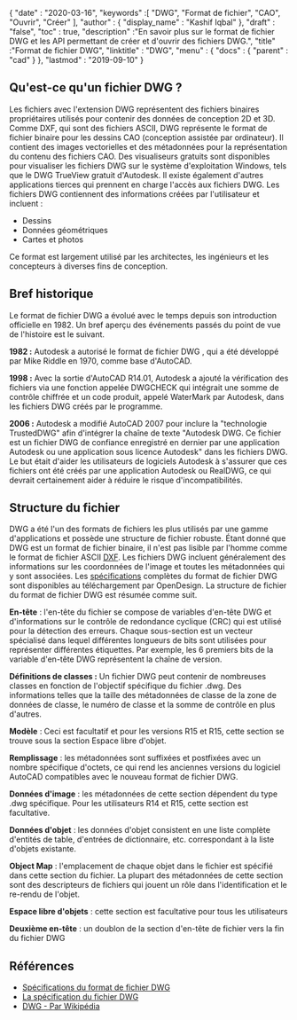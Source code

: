 {
  "date" : "2020-03-16",
  "keywords" :[ "DWG", "Format de fichier", "CAO", "Ouvrir", "Créer" ],
  "author" : {
    "display_name" : "Kashif Iqbal"
},
  "draft" : "false",
  "toc" : true,
  "description" :"En savoir plus sur le format de fichier DWG et les API permettant de créer et d'ouvrir des fichiers DWG.",
  "title" :"Format de fichier DWG",
  "linktitle" : "DWG",
  "menu" : {
    "docs" : {
      "parent" : "cad"
}
},
  "lastmod" : "2019-09-10"
}

## Qu'est-ce qu'un fichier DWG ?

Les fichiers avec l'extension DWG représentent des fichiers binaires propriétaires utilisés pour contenir des données de conception 2D et 3D. Comme DXF, qui sont des fichiers ASCII, DWG représente le format de fichier binaire pour les dessins CAO (conception assistée par ordinateur). Il contient des images vectorielles et des métadonnées pour la représentation du contenu des fichiers CAO. Des visualiseurs gratuits sont disponibles pour visualiser les fichiers DWG sur le système d'exploitation Windows, tels que le DWG TrueView gratuit d'Autodesk. Il existe également d'autres applications tierces qui prennent en charge l'accès aux fichiers DWG. Les fichiers DWG contiennent des informations créées par l'utilisateur et incluent :

* Dessins
* Données géométriques
* Cartes et photos

Ce format est largement utilisé par les architectes, les ingénieurs et les concepteurs à diverses fins de conception.

## Bref historique ##

Le format de fichier DWG a évolué avec le temps depuis son introduction officielle en 1982. Un bref aperçu des événements passés du point de vue de l'histoire est le suivant.

**1982 :** Autodesk a autorisé le format de fichier DWG , qui a été développé par Mike Riddle en 1970, comme base d'AutoCAD.

**1998 :** Avec la sortie d'AutoCAD R14.01, Autodesk a ajouté la vérification des fichiers via une fonction appelée DWGCHECK qui intégrait une somme de contrôle chiffrée et un code produit, appelé WaterMark par Autodesk, dans les fichiers DWG créés par le programme.

**2006 :** Autodesk a modifié AutoCAD 2007 pour inclure la "technologie TrustedDWG" afin d'intégrer la chaîne de texte "Autodesk DWG. Ce fichier est un fichier DWG de confiance enregistré en dernier par une application Autodesk ou une application sous licence Autodesk" dans les fichiers DWG. Le but était d'aider les utilisateurs de logiciels Autodesk à s'assurer que ces fichiers ont été créés par une application Autodesk ou RealDWG, ce qui devrait certainement aider à réduire le risque d'incompatibilités.

## Structure du fichier ##

DWG a été l'un des formats de fichiers les plus utilisés par une gamme d'applications et possède une structure de fichier robuste. Étant donné que DWG est un format de fichier binaire, il n'est pas lisible par l'homme comme le format de fichier ASCII [DXF](/fr/cad/dxf/). Les fichiers DWG incluent généralement des informations sur les coordonnées de l'image et toutes les métadonnées qui y sont associées. Les [spécifications](https://www.opendesign.com/files/guestdownloads/OpenDesign_Specification_for_.dwg_files.pdf) complètes du format de fichier DWG sont disponibles au téléchargement par OpenDesign. La structure de fichier du format de fichier DWG est résumée comme suit.

**En-tête** : l'en-tête du fichier se compose de variables d'en-tête DWG et d'informations sur le contrôle de redondance cyclique (CRC) qui est utilisé pour la détection des erreurs. Chaque sous-section est un vecteur spécialisé dans lequel différentes longueurs de bits sont utilisées pour représenter différentes étiquettes. Par exemple, les 6 premiers bits de la variable d'en-tête DWG représentent la chaîne de version.

**Définitions de classes :** Un fichier DWG peut contenir de nombreuses classes en fonction de l'objectif spécifique du fichier .dwg. Des informations telles que la taille des métadonnées de classe de la zone de données de classe, le numéro de classe et la somme de contrôle en plus d'autres.

**Modèle** : Ceci est facultatif et pour les versions R15 et R15, cette section se trouve sous la section Espace libre d'objet.

**Remplissage** : les métadonnées sont suffixées et postfixées avec un nombre spécifique d'octets, ce qui rend les anciennes versions du logiciel AutoCAD compatibles avec le nouveau format de fichier DWG.

**Données d'image** : les métadonnées de cette section dépendent du type .dwg spécifique. Pour les utilisateurs R14 et R15, cette section est facultative.

**Données d'objet** : les données d'objet consistent en une liste complète d'entités de table, d'entrées de dictionnaire, etc. correspondant à la liste d'objets existante.

**Object Map** : l'emplacement de chaque objet dans le fichier est spécifié dans cette section du fichier. La plupart des métadonnées de cette section sont des descripteurs de fichiers qui jouent un rôle dans l'identification et le re-rendu de l'objet.

**Espace libre d'objets** : cette section est facultative pour tous les utilisateurs

**Deuxième en-tête** : un doublon de la section d'en-tête de fichier vers la fin du fichier DWG

## Références ##

* [Spécifications du format de fichier DWG](https://www.opendesign.com/files/guestdownloads/OpenDesign_Specification_for_.dwg_files.pdf)
* [La spécification du fichier DWG](https://www.scan2cad.com/blog/dwg/file-spec/)
* [DWG - Par Wikipédia](https://en.wikipedia.org/wiki/.dwg)

